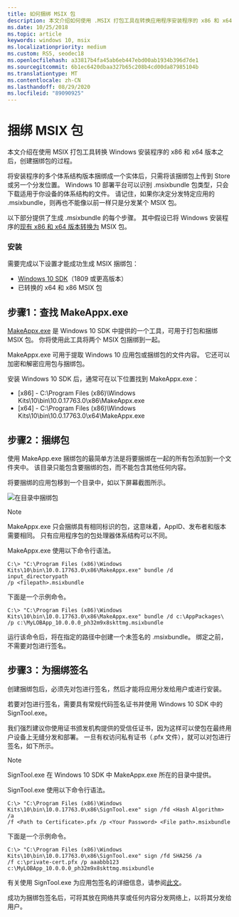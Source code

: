 ```yaml
---
title: 如何捆绑 MSIX 包
description: 本文介绍如何使用 .MSIX 打包工具在转换应用程序安装程序的 x86 和 x64 版本后创建捆绑包。
ms.date: 10/25/2018
ms.topic: article
keywords: windows 10, msix
ms.localizationpriority: medium
ms.custom: RS5, seodec18
ms.openlocfilehash: a33817b4fa45ab6eb447ebd00ab1934b396d7de1
ms.sourcegitcommit: 6b1ec6420dbaa327b65c208b4cd00da87985104b
ms.translationtype: MT
ms.contentlocale: zh-CN
ms.lasthandoff: 08/29/2020
ms.locfileid: "89090925"
---
```

# <a name="bundle-msix-packages"></a>捆绑 MSIX 包

本文介绍在使用 MSIX 打包工具转换 Windows 安装程序的 x86 和 x64 版本之后，创建捆绑包的过程。 

将安装程序的多个体系结构版本捆绑成一个实体后，只需将该捆绑包上传到 Store 或另一个分发位置。 Windows 10 部署平台可以识别 .msixbundle 包类型，只会下载适用于你设备的体系结构的文件。 请记住，如果你决定分发特定应用的 .msixbundle，则再也不能像以前一样只是分发某个 MSIX 包。 

以下部分提供了生成 .msixbundle 的每个步骤。 其中假设已将 Windows 安装程序的[现有 x86 和 x64 版本转换为](https://docs.microsoft.com/windows/msix/tool-best-practices) MSIX 包。 

### <a name="setup"></a>安装

需要完成以下设置才能成功生成 MSIX 捆绑包：

- [Windows 10 SDK](https://developer.microsoft.com/windows/downloads/windows-10-sdk)（1809 或更高版本）
- 已转换的 x64 和 x86 MSIX 包

## <a name="step-1-find-makeappxexe"></a>步骤1：查找 MakeAppx.exe

[MakeAppx.exe](/windows/desktop/appxpkg/make-appx-package--makeappx-exe-) 是 Windows 10 SDK 中提供的一个工具，可用于打包和捆绑 MSIX 包。 你将使用此工具将两个 MSIX 包捆绑到一起。

MakeAppx.exe 可用于提取 Windows 10 应用包或捆绑包的文件内容。 它还可以加密和解密应用包与捆绑包。

安装 Windows 10 SDK 后，通常可在以下位置找到 MakeAppx.exe：

- [x86] - C:\Program Files (x86)\Windows Kits\10\bin\10.0.17763.0\x86\MakeAppx.exe
- [x64] - C:\Program Files (x86)\Windows Kits\10\bin\10.0.17763.0\x64\MakeAppx.exe

## <a name="step-2-bundle-the-packages"></a>步骤2：捆绑包

使用 MakeApp.exe 捆绑包的最简单方法是将要捆绑在一起的所有包添加到一个文件夹中。 该目录只能包含要捆绑的包，而不能包含其他任何内容。

将要捆绑的应用包移到一个目录中，如以下屏幕截图所示。

![在目录中捆绑包](images/bundle-pic1.png)

>[!NOTE]
> MakeAppx.exe 只会捆绑具有相同标识的包，这意味着，AppID、发布者和版本需要相同。 只有应用程序包的包处理器体系结构可以不同。

MakeAppx.exe 使用以下命令行语法。

```Command Prompt
C:\> "C:\Program Files (x86)\Windows Kits\10\bin\10.0.17763.0\x86\MakeAppx.exe" bundle /d input_directorypath 
/p <filepath>.msixbundle
```

下面是一个示例命令。

```
C:\> "C:\Program Files (x86)\Windows Kits\10\bin\10.0.17763.0\x86\MakeAppx.exe" bundle /d c:\AppPackages\ 
/p c:\MyLOBApp_10.0.0.0_ph32m9x8skttmg.msixbundle
```

运行该命令后，将在指定的路径中创建一个未签名的 .msixbundle。 绑定之前，不需要对包进行签名。  

## <a name="step-3-sign-the-bundle"></a>步骤3：为捆绑签名

创建捆绑包后，必须先对包进行签名，然后才能将应用分发给用户或进行安装。 

若要对包进行签名，需要具有常规代码签名证书并使用 Windows 10 SDK 中的 SignTool.exe。 

我们强烈建议你使用证书颁发机构提供的受信任证书，因为这样可以使包在最终用户设备上无缝分发和部署。 一旦有权访问私有证书（.pfx 文件），就可以对包进行签名，如下所示。

>[!NOTE]
> SignTool.exe 在 Windows 10 SDK 中 MakeAppx.exe 所在的目录中提供。 

SignTool.exe 使用以下命令行语法。

```Command Prompt
C:\> "C:\Program Files (x86)\Windows Kits\10\bin\10.0.17763.0\x86\SignTool.exe" sign /fd <Hash Algorithm> /a 
/f <Path to Certificate>.pfx /p <Your Password> <File path>.msixbundle
```

下面是一个示例命令。

```
C:\> "C:\Program Files (x86)\Windows Kits\10\bin\10.0.17763.0\x86\SignTool.exe" sign /fd SHA256 /a 
/f c:\private-cert.pfx /p aaabbb123 c:\MyLOBApp_10.0.0.0_ph32m9x8skttmg.msixbundle
```

有关使用 SignTool.exe 为应用包签名的详细信息，请参阅[此文](../package/sign-app-package-using-signtool.md)。 

成功为捆绑包签名后，可将其放在网络共享或任何内容分发网络上，以将其分发给用户。